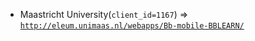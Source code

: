  - Maastricht University(`client_id=1167`) => [`http://eleum.unimaas.nl/webapps/Bb-mobile-BBLEARN/`](http://eleum.unimaas.nl/webapps/Bb-mobile-BBLEARN/)
